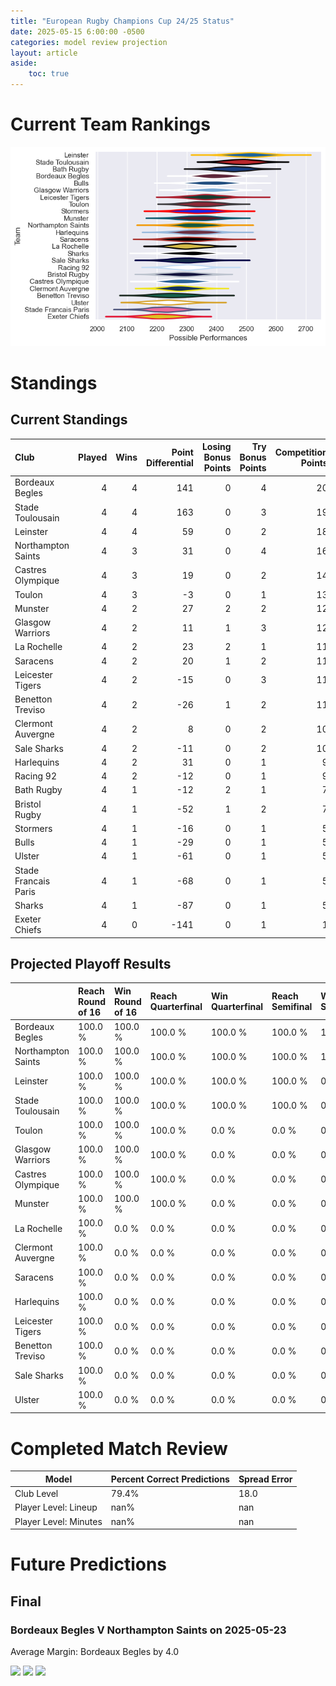 ```yaml
---  
title: "European Rugby Champions Cup 24/25 Status"  
date: 2025-05-15 6:00:00 -0500  
categories: model review projection  
layout: article  
aside:  
    toc: true  
---
```

# Current Team Rankings


![Club Rankings](plots/rankings_European_Rugby_Champions_Cup_2425.png)
# Standings

## Current Standings


| Club                 |   Played |   Wins |   Point Differential |   Losing Bonus Points |   Try Bonus Points |   Competition Points |
|:---------------------|---------:|-------:|---------------------:|----------------------:|-------------------:|---------------------:|
| Bordeaux Begles      |        4 |      4 |                  141 |                     0 |                  4 |                   20 |
| Stade Toulousain     |        4 |      4 |                  163 |                     0 |                  3 |                   19 |
| Leinster             |        4 |      4 |                   59 |                     0 |                  2 |                   18 |
| Northampton Saints   |        4 |      3 |                   31 |                     0 |                  4 |                   16 |
| Castres Olympique    |        4 |      3 |                   19 |                     0 |                  2 |                   14 |
| Toulon               |        4 |      3 |                   -3 |                     0 |                  1 |                   13 |
| Munster              |        4 |      2 |                   27 |                     2 |                  2 |                   12 |
| Glasgow Warriors     |        4 |      2 |                   11 |                     1 |                  3 |                   12 |
| La Rochelle          |        4 |      2 |                   23 |                     2 |                  1 |                   11 |
| Saracens             |        4 |      2 |                   20 |                     1 |                  2 |                   11 |
| Leicester Tigers     |        4 |      2 |                  -15 |                     0 |                  3 |                   11 |
| Benetton Treviso     |        4 |      2 |                  -26 |                     1 |                  2 |                   11 |
| Clermont Auvergne    |        4 |      2 |                    8 |                     0 |                  2 |                   10 |
| Sale Sharks          |        4 |      2 |                  -11 |                     0 |                  2 |                   10 |
| Harlequins           |        4 |      2 |                   31 |                     0 |                  1 |                    9 |
| Racing 92            |        4 |      2 |                  -12 |                     0 |                  1 |                    9 |
| Bath Rugby           |        4 |      1 |                  -12 |                     2 |                  1 |                    7 |
| Bristol Rugby        |        4 |      1 |                  -52 |                     1 |                  2 |                    7 |
| Stormers             |        4 |      1 |                  -16 |                     0 |                  1 |                    5 |
| Bulls                |        4 |      1 |                  -29 |                     0 |                  1 |                    5 |
| Ulster               |        4 |      1 |                  -61 |                     0 |                  1 |                    5 |
| Stade Francais Paris |        4 |      1 |                  -68 |                     0 |                  1 |                    5 |
| Sharks               |        4 |      1 |                  -87 |                     0 |                  1 |                    5 |
| Exeter Chiefs        |        4 |      0 |                 -141 |                     0 |                  1 |                    1 |



## Projected Playoff Results


|                    | Reach Round of 16   | Win Round of 16   | Reach Quarterfinal   | Win Quarterfinal   | Reach Semifinal   | Win Semifinal   | Reach Final   | Win Final   |
|:-------------------|:--------------------|:------------------|:---------------------|:-------------------|:------------------|:----------------|:--------------|:------------|
| Bordeaux Begles    | 100.0 %             | 100.0 %           | 100.0 %              | 100.0 %            | 100.0 %           | 100.0 %         | 100.0 %       | 76.9 %      |
| Northampton Saints | 100.0 %             | 100.0 %           | 100.0 %              | 100.0 %            | 100.0 %           | 100.0 %         | 100.0 %       | 23.1 %      |
| Leinster           | 100.0 %             | 100.0 %           | 100.0 %              | 100.0 %            | 100.0 %           | 0.0 %           | 0.0 %         | 0.0 %       |
| Stade Toulousain   | 100.0 %             | 100.0 %           | 100.0 %              | 100.0 %            | 100.0 %           | 0.0 %           | 0.0 %         | 0.0 %       |
| Toulon             | 100.0 %             | 100.0 %           | 100.0 %              | 0.0 %              | 0.0 %             | 0.0 %           | 0.0 %         | 0.0 %       |
| Glasgow Warriors   | 100.0 %             | 100.0 %           | 100.0 %              | 0.0 %              | 0.0 %             | 0.0 %           | 0.0 %         | 0.0 %       |
| Castres Olympique  | 100.0 %             | 100.0 %           | 100.0 %              | 0.0 %              | 0.0 %             | 0.0 %           | 0.0 %         | 0.0 %       |
| Munster            | 100.0 %             | 100.0 %           | 100.0 %              | 0.0 %              | 0.0 %             | 0.0 %           | 0.0 %         | 0.0 %       |
| La Rochelle        | 100.0 %             | 0.0 %             | 0.0 %                | 0.0 %              | 0.0 %             | 0.0 %           | 0.0 %         | 0.0 %       |
| Clermont Auvergne  | 100.0 %             | 0.0 %             | 0.0 %                | 0.0 %              | 0.0 %             | 0.0 %           | 0.0 %         | 0.0 %       |
| Saracens           | 100.0 %             | 0.0 %             | 0.0 %                | 0.0 %              | 0.0 %             | 0.0 %           | 0.0 %         | 0.0 %       |
| Harlequins         | 100.0 %             | 0.0 %             | 0.0 %                | 0.0 %              | 0.0 %             | 0.0 %           | 0.0 %         | 0.0 %       |
| Leicester Tigers   | 100.0 %             | 0.0 %             | 0.0 %                | 0.0 %              | 0.0 %             | 0.0 %           | 0.0 %         | 0.0 %       |
| Benetton Treviso   | 100.0 %             | 0.0 %             | 0.0 %                | 0.0 %              | 0.0 %             | 0.0 %           | 0.0 %         | 0.0 %       |
| Sale Sharks        | 100.0 %             | 0.0 %             | 0.0 %                | 0.0 %              | 0.0 %             | 0.0 %           | 0.0 %         | 0.0 %       |
| Ulster             | 100.0 %             | 0.0 %             | 0.0 %                | 0.0 %              | 0.0 %             | 0.0 %           | 0.0 %         | 0.0 %       |



# Completed Match Review


| Model | Percent Correct Predictions | Spread Error |
| ------ | ------ | ------ |
| Club Level | 79.4% | 18.0 |
| Player Level: Lineup | nan% | nan |
| Player Level: Minutes | nan% | nan |


# Future Predictions

## Final

### Bordeaux Begles V Northampton Saints on 2025-05-23


Average Margin: Bordeaux Begles by 4.0

<p float="left">
<img src="plots\2025-05-23-BordeauxBegles_V_NorthamptonSaints_performances.png" width="32%" />
<img src="plots\2025-05-23-BordeauxBegles_V_NorthamptonSaints_resultbar.png" width="32%" />
<img src="plots\2025-05-23-BordeauxBegles_V_NorthamptonSaints_spreads.png" width="32%" />
</p>
